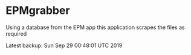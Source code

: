 # EPMgrabber
Using a database from the EPM app this application scrapes the files as required


Latest backup: Sun Sep 29 00:48:01 UTC 2019
